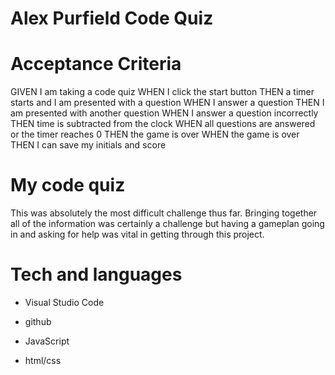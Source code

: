 # Alex Purfield Code Quiz

# Acceptance Criteria
GIVEN I am taking a code quiz
WHEN I click the start button
THEN a timer starts and I am presented with a question
WHEN I answer a question
THEN I am presented with another question
WHEN I answer a question incorrectly
THEN time is subtracted from the clock
WHEN all questions are answered or the timer reaches 0
THEN the game is over
WHEN the game is over
THEN I can save my initials and score

# My code quiz

This was absolutely the most difficult challenge thus far. Bringing together all of the information was certainly a challenge but having a gameplan going in and asking for help was vital in getting through this project.

# Tech and languages

* Visual Studio Code

* github

* JavaScript

* html/css 




